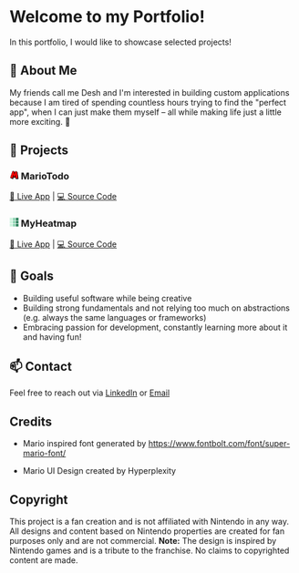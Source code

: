 # Welcome to my Portfolio!

In this portfolio, I would like to showcase selected projects!

## 🧩 About Me

My friends call me Desh and I'm interested in building custom applications because I am tired of spending countless hours trying to find the "perfect app", when I can just make them myself – all while making life just a little more exciting. 👾

## 📂 Projects

### <img src="./assets/mariotodo-favicon.png" width="16" height="16"> MarioTodo

[🔗 Live App](https://todo-list-six-puce.vercel.app/) | [💻 Source Code](https://github.com/Deshenfektion/todo-list)

### <img src="./assets/heatmap-favicon.png" width="16" height="16"> MyHeatmap

[🔗 Live App](https://heatmap-app-two.vercel.app/) | [💻 Source Code](https://github.com/Deshenfektion/heatmap-app)

## 🚀 Goals

- Building useful software while being creative
- Building strong fundamentals and not relying too much on abstractions (e.g. always the same languages or frameworks)
- Embracing passion for development, constantly learning more about it and having fun!

## 📫 Contact

Feel free to reach out via [LinkedIn](https://www.linkedin.com/in/deshenrao/) or [Email](mailto:deshen.r1502@gmail.com)

## Credits

- Mario inspired font generated by https://www.fontbolt.com/font/super-mario-font/

- Mario UI Design created by Hyperplexity

## Copyright

This project is a fan creation and is not affiliated with Nintendo in any way. All designs and content based on Nintendo properties are created for fan purposes only and are not commercial.
**Note:** The design is inspired by Nintendo games and is a tribute to the franchise.
No claims to copyrighted content are made.
